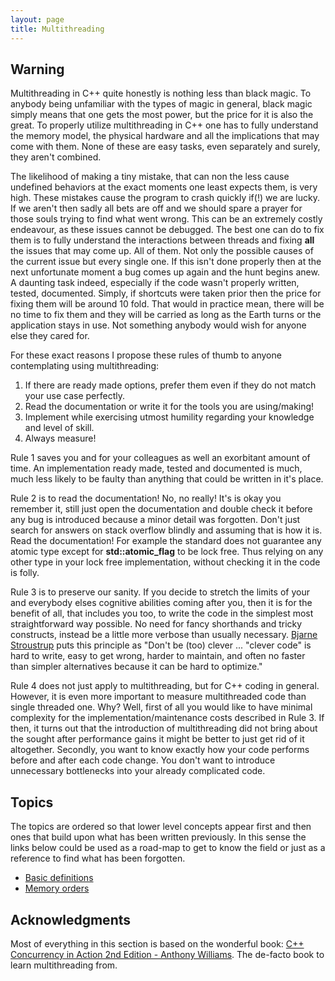 ```yaml
---
layout: page
title: Multithreading
---
```


## Warning

Multithreading in C++ quite honestly is nothing less than black magic. To anybody
being unfamiliar with the types of magic in general, black magic simply means that
one gets the most power, but the price for it is also the great. To properly utilize
multithreading in C++ one has to fully understand the memory model, the physical
hardware and all the implications that may come with them. None of these are easy
tasks, even separately and surely, they aren't combined.

The likelihood of making a tiny mistake, that can non the less cause undefined
behaviors at the exact moments one least expects them, is very high. These
mistakes cause the program to crash quickly if(!) we are lucky. If we aren't then
sadly all bets are off and we should spare a prayer for those souls trying to find
what went wrong. This can be an extremely costly endeavour, as these issues cannot
be debugged. The best one can do to fix them is to fully understand the
interactions between threads and fixing **all** the issues that may come up. All
of them. Not only the possible causes of the current issue but every single one. If
this isn't done properly then at the next unfortunate moment a bug comes up again
and the hunt begins anew. A daunting task indeed, especially if the code wasn't
properly written, tested, documented. Simply, if shortcuts were taken prior then
the price for fixing them will be around 10 fold. That would in practice mean,
there will be no time to fix them and they will be carried as long as the Earth
turns or the application stays in use. Not something anybody would wish for anyone
else they cared for.

For these exact reasons I propose these rules of thumb to anyone contemplating
using multithreading:

1. If there are ready made options, prefer them even if they do not match your
use case perfectly.
2. Read the documentation or write it for the tools you are using/making!
3. Implement while exercising utmost humility regarding your knowledge and level
of skill.
4. Always measure!

Rule 1 saves you and for your colleagues as well an exorbitant amount of time.
An implementation ready made, tested and documented is much, much less likely to be
faulty than anything that could be written in it's place.

Rule 2 is to read the documentation! No, no really! It's is okay you remember it,
still just open the documentation and double check it before any bug is introduced
because a minor detail was forgotten. Don't just search for answers on stack
overflow blindly and assuming that is how it is. Read the documentation! For
example the standard does not guarantee any atomic type except for
**std::atomic_flag** to be lock free. Thus relying on any other type in your
lock free implementation, without checking it in the code is folly.

Rule 3 is to preserve our sanity. If you decide to stretch the limits of your and
everybody elses cognitive abilities coming after you, then it is for the benefit
of all, that includes you too, to write the code in the simplest most
straightforward way possible. No need for fancy shorthands and tricky constructs,
instead be a little more verbose than usually necessary. [Bjarne Stroustrup](https://www.stroustrup.com/quotes.html)
puts this principle as "Don't be (too) clever ... "clever code" is hard to write,
easy to get wrong, harder to maintain, and often no faster than simpler
alternatives because it can be hard to optimize."

Rule 4 does not just apply to multithreading, but for C++ coding in general.
However, it is even more important to measure multithreaded code than single threaded
one. Why? Well, first of all you would like to have minimal complexity for the
implementation/maintenance costs described in Rule 3. If then, it turns out that
the introduction of multithreading did not bring about the sought after performance
gains it might be better to just get rid of it altogether. Secondly, you want to
know exactly how your code performs before and after each code change. You don't
want to introduce unnecessary bottlenecks into your already complicated code.

## Topics

The topics are ordered so that lower level concepts appear first and then ones that
build upon what has been written previously. In this sense the links below could be
used as a road-map to get to know the field or just as a reference to find what has
been forgotten.

- [Basic definitions](definitions.md)
- [Memory orders](memory_orders.md)

## Acknowledgments

Most of everything in this section is based on the wonderful book: [C++ Concurrency in Action 2nd Edition - Anthony Williams](https://www.amazon.com/C-Concurrency-Action-Anthony-Williams/dp/1617294691/ref=sr_1_2?dchild=1&qid=1609941541&refinements=p_27%3AAnthony+Williams&s=books&sr=1-2&text=Anthony+Williams). The de-facto book to learn multithreading from.
